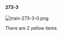 #### 273-3
![train-273-3-0.png](https://github.com/lil-lab/nlvr/raw/master/nlvr/train/images/46/train-273-3-0.png "train-273-3-0.png")

There are 2 yellow items